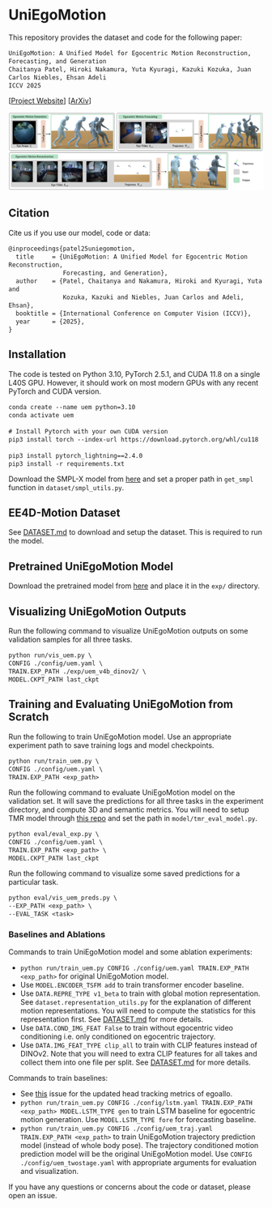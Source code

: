 # UniEgoMotion
This repository provides the dataset and code for the following paper: 
```
UniEgoMotion: A Unified Model for Egocentric Motion Reconstruction, Forecasting, and Generation
Chaitanya Patel, Hiroki Nakamura, Yuta Kyuragi, Kazuki Kozuka, Juan Carlos Niebles, Ehsan Adeli
ICCV 2025  
```
[[Project Website](https://chaitanya100100.github.io/UniEgoMotion)]
[[ArXiv](https://arxiv.org/abs/2508.01126)]

![Teaser](assets/teaser.png)

## Citation
Cite us if you use our model, code or data:
```
@inproceedings{patel25uniegomotion,
  title     = {UniEgoMotion: A Unified Model for Egocentric Motion Reconstruction, 
               Forecasting, and Generation},
  author    = {Patel, Chaitanya and Nakamura, Hiroki and Kyuragi, Yuta and 
               Kozuka, Kazuki and Niebles, Juan Carlos and Adeli, Ehsan},
  booktitle = {International Conference on Computer Vision (ICCV)},
  year      = {2025},
}
```

## Installation
The code is tested on Python 3.10, PyTorch 2.5.1, and CUDA 11.8 on a single L40S GPU. However, it should work on most modern GPUs with any recent PyTorch and CUDA version.
```
conda create --name uem python=3.10
conda activate uem

# Install Pytorch with your own CUDA version
pip3 install torch --index-url https://download.pytorch.org/whl/cu118

pip3 install pytorch_lightning==2.4.0
pip3 install -r requirements.txt
```
Download the SMPL-X model from [here](https://smpl-x.is.tue.mpg.de/) and set a proper path in `get_smpl` function in `dataset/smpl_utils.py`.

## EE4D-Motion Dataset
See [DATASET.md](DATASET.md) to download and setup the dataset. This is required to run the model.

## Pretrained UniEgoMotion Model
Download the pretrained model from [here](https://downloads.cs.stanford.edu/simurgh/chpatel/uem_v4b_dinov2.zip) and place it in the `exp/` directory.

## Visualizing UniEgoMotion Outputs
Run the following command to visualize UniEgoMotion outputs on some validation samples for all three tasks.
```
python run/vis_uem.py \
CONFIG ./config/uem.yaml \
TRAIN.EXP_PATH ./exp/uem_v4b_dinov2/ \
MODEL.CKPT_PATH last_ckpt
```

## Training and Evaluating UniEgoMotion from Scratch
Run the following to train UniEgoMotion model. Use an appropriate experiment path to save training logs and model checkpoints.
```
python run/train_uem.py \
CONFIG ./config/uem.yaml \
TRAIN.EXP_PATH <exp_path>
```

Run the following command to evaluate UniEgoMotion model on the validation set. It will save the predictions for all three tasks in the experiment directory, and compute 3D and semantic metrics. You will need to setup TMR model through [this repo](https://github.com/nv-tlabs/stmc) and set the path in `model/tmr_eval_model.py`.
```
python eval/eval_exp.py \
CONFIG ./config/uem.yaml \
TRAIN.EXP_PATH <exp_path> \
MODEL.CKPT_PATH last_ckpt
```

Run the following command to visualize some saved predictions for a particular task.
```
python eval/vis_uem_preds.py \
--EXP_PATH <exp_path> \
--EVAL_TASK <task>
```

### Baselines and Ablations
Commands to train UniEgoMotion model and some ablation experiments:
- `python run/train_uem.py CONFIG ./config/uem.yaml TRAIN.EXP_PATH <exp_path>` for original UniEgoMotion model.
- Use `MODEL.ENCODER_TSFM add` to train transformer encoder baseline.
- Use `DATA.REPRE_TYPE v1_beta` to train with global motion representation. See `dataset.representation_utils.py` for the explanation of different motion representations. You will need to compute the statistics for this representation first. See [DATASET.md](DATASET.md) for more details.
- Use `DATA.COND_IMG_FEAT False` to train without egocentric video conditioning i.e. only conditioned on egocentric trajectory.
- Use `DATA.IMG_FEAT_TYPE clip_all` to train with CLIP features instead of DINOv2. Note that you will need to extra CLIP features for all takes and collect them into one file per split. See [DATASET.md](DATASET.md) for more details.

Commands to train baselines:
- See [this](https://github.com/chaitanya100100/UniEgoMotion/issues/2) issue for the updated head tracking metrics of egoallo.
- `python run/train_uem.py CONFIG ./config/lstm.yaml TRAIN.EXP_PATH <exp_path> MODEL.LSTM_TYPE gen` to train LSTM baseline for egocentric motion generation. Use `MODEL.LSTM_TYPE fore` for forecasting baseline.
- `python run/train_uem.py CONFIG ./config/uem_traj.yaml TRAIN.EXP_PATH <exp_path>` to train UniEgoMotion trajectory prediction model (instead of whole body pose). The trajectory conditioned motion prediction model will be the original UniEgoMotion model. Use `CONFIG ./config/uem_twostage.yaml` with appropriate arguments for evaluation and visualization.


If you have any questions or concerns about the code or dataset, please open an issue.
